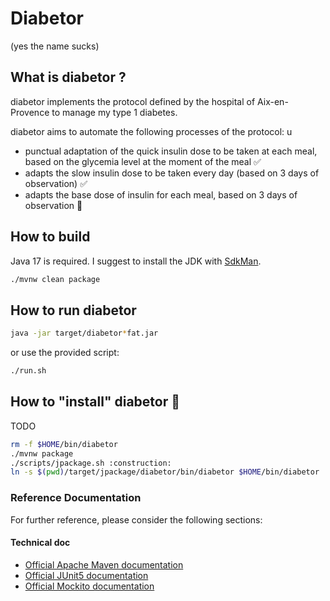# Diabetor

(yes the name sucks)

## What is diabetor ?

diabetor implements the protocol defined by the hospital of Aix-en-Provence to manage  my type 1 diabetes.

diabetor aims to automate the following processes of the protocol:
u
- punctual adaptation of the quick insulin dose to be taken at each meal, based on the glycemia level at the moment of the meal :white_check_mark:
- adapts the slow insulin dose to be taken every day (based on 3 days of observation) :white_check_mark:
- adapts the base dose of insulin for each meal, based on 3 days of observation :construction:

## How to build

Java 17 is required. I suggest to install the JDK with [SdkMan](https://sdkman.io/).

```bash
./mvnw clean package
```

## How to run diabetor

```bash
java -jar target/diabetor*fat.jar
```
or use the provided script:
```bash
./run.sh
```

## How to "install" diabetor :construction:

TODO

```bash
rm -f $HOME/bin/diabetor
./mvnw package
./scripts/jpackage.sh :construction:
ln -s $(pwd)/target/jpackage/diabetor/bin/diabetor $HOME/bin/diabetor
```

### Reference Documentation
For further reference, please consider the following sections:

#### Technical doc

* [Official Apache Maven documentation](https://maven.apache.org/guides/index.html)
* [Official JUnit5 documentation](https://junit.org/junit5/docs/current/user-guide/)
* [Official Mockito documentation](https://javadoc.io/doc/org.mockito/mockito-core/latest/org/mockito/Mockito.html)
